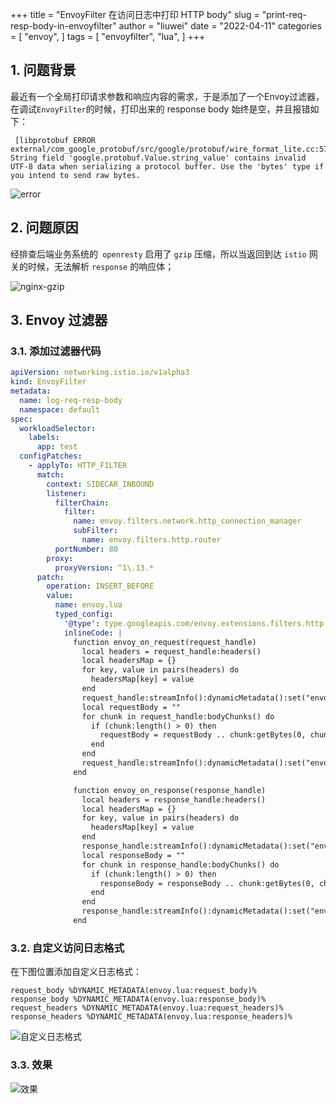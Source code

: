 +++
title = "EnvoyFilter 在访问日志中打印 HTTP body"
slug = "print-req-resp-body-in-envoyfilter"
author = "liuwei"
date = "2022-04-11"
categories = [
    "envoy",
]
tags = [
    "envoyfilter",
    "lua",
]
+++

## 1. 问题背景

最近有一个全局打印请求参数和响应内容的需求，于是添加了一个Envoy过滤器，在调试`EnvoyFilter`的时候，打印出来的 response body 始终是空，并且报错如下：

```
 [libprotobuf ERROR external/com_google_protobuf/src/google/protobuf/wire_format_lite.cc:577] String field 'google.protobuf.Value.string_value' contains invalid UTF-8 data when serializing a protocol buffer. Use the 'bytes' type if you intend to send raw bytes.
```

![error](https://static.liuwei.co/202210/1665986719.png)

## 2. 问题原因

经排查后端业务系统的` openresty` 启用了 `gzip` 压缩，所以当返回到达 `istio` 网关的时候，无法解析 `response` 的响应体；

![nginx-gzip](https://static.liuwei.co/202210/1665987445.png)

## 3. Envoy 过滤器

### 3.1. 添加过滤器代码

```yaml
apiVersion: networking.istio.io/v1alpha3
kind: EnvoyFilter
metadata:
  name: log-req-resp-body
  namespace: default
spec:
  workloadSelector:
    labels:
      app: test
  configPatches:
    - applyTo: HTTP_FILTER
      match:
        context: SIDECAR_INBOUND
        listener:
          filterChain:
            filter:
              name: envoy.filters.network.http_connection_manager
              subFilter:
                name: envoy.filters.http.router
          portNumber: 80
        proxy:
          proxyVersion: ^1\.13.*
      patch:
        operation: INSERT_BEFORE
        value:
          name: envoy.lua
          typed_config:
            '@type': type.googleapis.com/envoy.extensions.filters.http.lua.v3.Lua
            inlineCode: |
              function envoy_on_request(request_handle)
                local headers = request_handle:headers()
                local headersMap = {}
                for key, value in pairs(headers) do
                  headersMap[key] = value
                end                
                request_handle:streamInfo():dynamicMetadata():set("envoy.lua","request_headers",headersMap)                    
                local requestBody = ""
                for chunk in request_handle:bodyChunks() do
                  if (chunk:length() > 0) then
                    requestBody = requestBody .. chunk:getBytes(0, chunk:length())
                  end
                end
                request_handle:streamInfo():dynamicMetadata():set("envoy.lua","request_body",requestBody)                    
              end

              function envoy_on_response(response_handle)
                local headers = response_handle:headers()
                local headersMap = {}
                for key, value in pairs(headers) do
                  headersMap[key] = value
                end                
                response_handle:streamInfo():dynamicMetadata():set("envoy.lua","response_headers",headersMap)                    
                local responseBody = ""
                for chunk in response_handle:bodyChunks() do
                  if (chunk:length() > 0) then
                    responseBody = responseBody .. chunk:getBytes(0, chunk:length())
                  end
                end
                response_handle:streamInfo():dynamicMetadata():set("envoy.lua","response_body",responseBody)                    
              end
```

### 3.2. 自定义访问日志格式

在下图位置添加自定义日志格式：

```
request_body %DYNAMIC_METADATA(envoy.lua:request_body)%
response_body %DYNAMIC_METADATA(envoy.lua:response_body)%
request_headers %DYNAMIC_METADATA(envoy.lua:request_headers)%
response_headers %DYNAMIC_METADATA(envoy.lua:response_headers)%
```

![自定义日志格式](https://static.liuwei.co/202210/1665996430.png)


### 3.3. 效果

![效果](https://static.liuwei.co/202210/1665996823.png)




